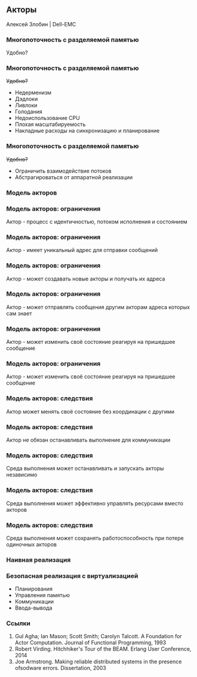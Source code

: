 [comment]: # (Set the theme:)
[comment]: # (THEME = white)
[comment]: # (CODE_THEME = zenburn)
[comment]: # (The list of themes is at https://revealjs.com/themes/)
[comment]: # (The list of code themes is at https://highlightjs.org/)

[comment]: # "You can also use quotes instead of parenthesis"
[comment]: # "THEME = white"

[comment]: # (Pass optional settings to reveal.js:)
[comment]: # (controls: true)
[comment]: # (keyboard: true)
[comment]: # (markdown: { smartypants: true })
[comment]: # (hash: false)
[comment]: # (respondToHashChanges: false)
[comment]: # (Other settings are documented at https://revealjs.com/config/)

## Акторы

Алексей Злобин | Dell-EMC

[comment]: # (!!!)

### Многопоточность с разделяемой памятью

Удобно?

[comment]: # (!!!)

### Многопоточность с разделяемой памятью

~~Удобно?~~

* Недерменизм
* Дэдлоки
* Ливлоки
* Голодания
* Недоиспользование CPU
* Плохая масштабируемость
* Накладные расходы на синхронизацию и планирование

[comment]: # (!!!)

### Многопоточность с разделяемой памятью

~~Удобно?~~

* Ограничить взаимодействие потоков
* Абстрагироваться от аппаратной реализации

[comment]: # (!!!)

### Модель акторов

[comment]: # (!!!)

### Модель акторов: ограничения

Актор - процесс с идентичностью, потоком исполнения и состоянием

[comment]: # (!!!)

### Модель акторов: ограничения

Актор - имеет уникальный адрес для отправки сообщений

[comment]: # (!!!)

### Модель акторов: ограничения

Актор - может создавать новые акторы и получать их адреса

[comment]: # (!!!)

### Модель акторов: ограничения

Актор - может отправлять сообщения другим акторам адреса которых сам знает

[comment]: # (!!!)

### Модель акторов: ограничения

Актор - может изменить своё состояние реагируя на пришедшее сообщение

[comment]: # (!!!)

### Модель акторов: ограничения

Актор - может изменить своё состояние реагируя на пришедшее сообщение

[comment]: # (!!!)

### Модель акторов: следствия

Актор может менять своё состояние без координации с другими

[comment]: # (!!!)

### Модель акторов: следствия

Актор не обязан останавливать выполнение для коммуникации

[comment]: # (!!!)

### Модель акторов: следствия

Среда выполнения может останавливать и запускать акторы независимо

[comment]: # (!!!)

### Модель акторов: следствия

Среда выполнения может эффективно управлять ресурсами вместо акторов

[comment]: # (!!!)

### Модель акторов: следствия

Среда выполнения может сохранять работоспособность при потере одиночных акторов

[comment]: # (!!!)

### Наивная реализация

[comment]: # (!!!)

### Безопасная реализация с виртуализацией

* Планирования
* Управления памятью
* Коммуникации
* Ввода-вывода

[comment]: # (!!!)

### Ссылки

1. Gul Agha; Ian Mason; Scott Smith; Carolyn Talcott. A Foundation for Actor Computation. Journal of Functional Programming, 1993
2. Robert Virding. Hitchhiker's Tour of the BEAM. Erlang User Conference, 2014
3. Joe Armstrong. Making reliable distributed systems in the presence ofsodware errors. Dissertation, 2003
